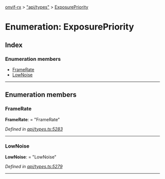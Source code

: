 [onvif-rx](../README.md) > ["api/types"](../modules/_api_types_.md) > [ExposurePriority](../enums/_api_types_.exposurepriority.md)

# Enumeration: ExposurePriority

## Index

### Enumeration members

* [FrameRate](_api_types_.exposurepriority.md#framerate)
* [LowNoise](_api_types_.exposurepriority.md#lownoise)

---

## Enumeration members

<a id="framerate"></a>

###  FrameRate

**FrameRate**:  = "FrameRate"

*Defined in [api/types.ts:5283](https://github.com/patrickmichalina/onvif-rx/blob/f117e44/src/api/types.ts#L5283)*

___
<a id="lownoise"></a>

###  LowNoise

**LowNoise**:  = "LowNoise"

*Defined in [api/types.ts:5279](https://github.com/patrickmichalina/onvif-rx/blob/f117e44/src/api/types.ts#L5279)*

___

